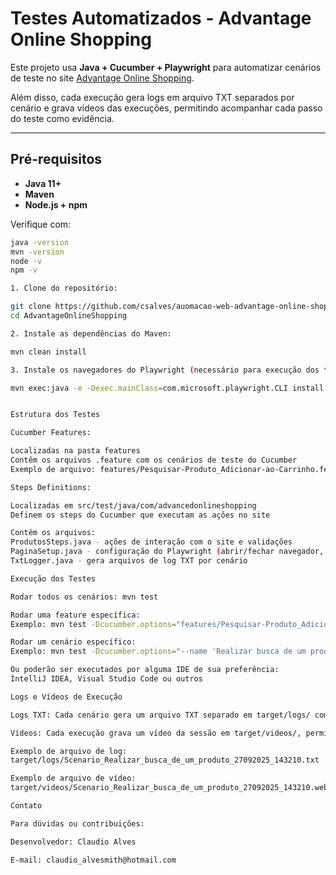# Testes Automatizados - Advantage Online Shopping

Este projeto usa **Java + Cucumber + Playwright** para automatizar cenários de teste no site [Advantage Online Shopping](https://www.advantageonlineshopping.com/).

Além disso, cada execução gera logs em arquivo TXT separados por cenário e grava vídeos das execuções, permitindo acompanhar cada passo do teste como evidência.

---

## Pré-requisitos

- **Java 11+**
- **Maven**
- **Node.js + npm**

Verifique com:
```bash
java -version
mvn -version
node -v
npm -v

1. Clone do repositório:

git clone https://github.com/csalves/auomacao-web-advantage-online-shopping
cd AdvantageOnlineShopping

2. Instale as dependências do Maven:

mvn clean install

3. Instale os navegadores do Playwright (necessário para execução dos testes):

mvn exec:java -e -Dexec.mainClass=com.microsoft.playwright.CLI install


Estrutura dos Testes

Cucumber Features:

Localizadas na pasta features
Contêm os arquivos .feature com os cenários de teste do Cucumber
Exemplo de arquivo: features/Pesquisar-Produto_Adicionar-ao-Carrinho.feature

Steps Definitions:

Localizadas em src/test/java/com/advancedonlineshopping
Definem os steps do Cucumber que executam as ações no site

Contêm os arquivos:
ProdutosSteps.java - ações de interação com o site e validações
PaginaSetup.java - configuração do Playwright (abrir/fechar navegador, criar instância de Page e gravação de vídeos)
TxtLogger.java - gera arquivos de log TXT por cenário

Execução dos Testes

Rodar todos os cenários: mvn test

Rodar uma feature específica:
Exemplo: mvn test -Dcucumber.options="features/Pesquisar-Produto_Adicionar-ao-Carrinho.feature"

Rodar um cenário específico:
Exemplo: mvn test -Dcucumber.options="--name 'Realizar busca de um produto'"

Ou poderão ser executados por alguma IDE de sua preferência:
IntelliJ IDEA, Visual Studio Code ou outros

Logs e Vídeos de Execução

Logs TXT: Cada cenário gera um arquivo TXT separado em target/logs/ com timestamp no nome, registrando todos os passos e validações.

Vídeos: Cada execução grava um vídeo da sessão em target/videos/, permitindo rever o comportamento real da automação.

Exemplo de arquivo de log:
target/logs/Scenario_Realizar_busca_de_um_produto_27092025_143210.txt

Exemplo de arquivo de vídeo:
target/videos/Scenario_Realizar_busca_de_um_produto_27092025_143210.webm

Contato

Para dúvidas ou contribuições:

Desenvolvedor: Claudio Alves

E-mail: claudio_alvesmith@hotmail.com